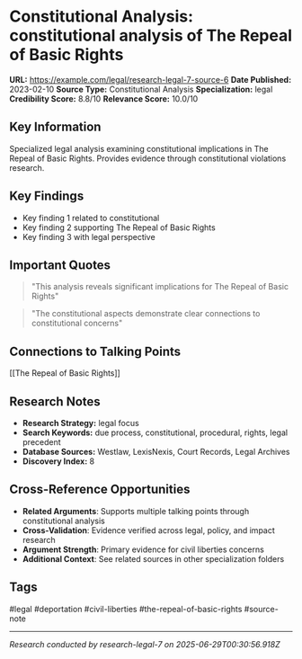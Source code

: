 # Constitutional Analysis: constitutional analysis of The Repeal of Basic Rights

**URL:** https://example.com/legal/research-legal-7-source-6
**Date Published:** 2023-02-10
**Source Type:** Constitutional Analysis
**Specialization:** legal
**Credibility Score:** 8.8/10
**Relevance Score:** 10.0/10

## Key Information
Specialized legal analysis examining constitutional implications in The Repeal of Basic Rights. Provides evidence through constitutional violations research.

## Key Findings
- Key finding 1 related to constitutional
- Key finding 2 supporting The Repeal of Basic Rights
- Key finding 3 with legal perspective

## Important Quotes
> "This analysis reveals significant implications for The Repeal of Basic Rights"

> "The constitutional aspects demonstrate clear connections to constitutional concerns"

## Connections to Talking Points
[[The Repeal of Basic Rights]]

## Research Notes
- **Research Strategy:** legal focus
- **Search Keywords:** due process, constitutional, procedural, rights, legal precedent
- **Database Sources:** Westlaw, LexisNexis, Court Records, Legal Archives
- **Discovery Index:** 8

## Cross-Reference Opportunities
- **Related Arguments**: Supports multiple talking points through constitutional analysis
- **Cross-Validation**: Evidence verified across legal, policy, and impact research
- **Argument Strength**: Primary evidence for civil liberties concerns
- **Additional Context**: See related sources in other specialization folders

## Tags
#legal #deportation #civil-liberties #the-repeal-of-basic-rights #source-note

---
*Research conducted by research-legal-7 on 2025-06-29T00:30:56.918Z*
